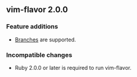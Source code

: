 ## vim-flavor 2.0.0

### Feature additions

* [Branches](./branches) are supported.


### Incompatible changes

* Ruby 2.0.0 or later is required to run vim-flavor.
